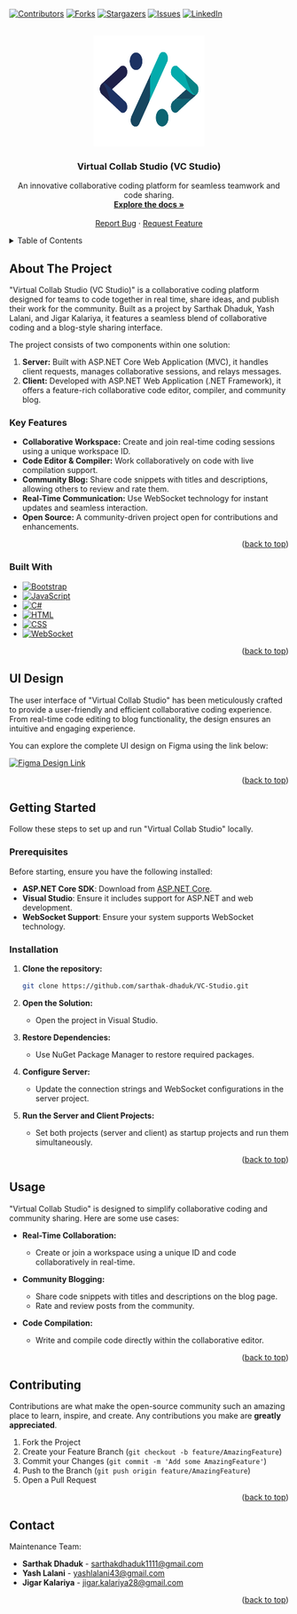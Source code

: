 <a name="readme-top"></a>

[![Contributors][contributors-shield]][contributors-url]
[![Forks][forks-shield]][forks-url]
[![Stargazers][stars-shield]][stars-url]
[![Issues][issues-shield]][issues-url]
[![LinkedIn][linkedin-shield]][linkedin-url]


<!-- PROJECT LOGO -->
<br />
<div align="center">
  <a href="https://github.com/sarthak-dhaduk/VC-Studio">
    <img src="https://github.com/sarthak-dhaduk/VC-Studio/blob/main/Virtual-Collab-Studio/VC-Studio-Client/assets/icons/icon2.svg" alt="Logo" width="200" height="200">
  </a>

  <h3 align="center">Virtual Collab Studio (VC Studio)</h3>

  <p align="center">
    An innovative collaborative coding platform for seamless teamwork and code sharing.
    <br />
    <a href="https://github.com/sarthak-dhaduk/VC-Studio"><strong>Explore the docs »</strong></a>
    <br />
    <br />
    <a href="https://github.com/sarthak-dhaduk/VC-Studio/issues/new?labels=bug&template=bug-report---.md">Report Bug</a>
    ·
    <a href="https://github.com/sarthak-dhaduk/VC-Studio/issues/new?labels=enhancement&template=feature-request---.md">Request Feature</a>
  </p>
</div>



<!-- TABLE OF CONTENTS -->
<details>
  <summary>Table of Contents</summary>
  <ol>
    <li>
      <a href="#about-the-project">About The Project</a>
      <ul>
        <li><a href="#key-features">Key Features</a></li>
      </ul>
    </li>
    <li>
      <a href="#built-with">Built With</a>
    </li>
    <li>
      <a href="#ui-design">UI Design</a>
    </li>
    <li>
      <a href="#getting-started">Getting Started</a>
      <ul>
        <li><a href="#prerequisites">Prerequisites</a></li>
        <li><a href="#installation">Installation</a></li>
      </ul>
    </li>
    <li><a href="#usage">Usage</a></li>
    <li><a href="#contributing">Contributing</a></li>
    <li><a href="#contact">Contact</a></li>
  </ol>
</details>



<!-- ABOUT THE PROJECT -->
## About The Project

"Virtual Collab Studio (VC Studio)" is a collaborative coding platform designed for teams to code together in real time, share ideas, and publish their work for the community. Built as a project by Sarthak Dhaduk, Yash Lalani, and Jigar Kalariya, it features a seamless blend of collaborative coding and a blog-style sharing interface.

The project consists of two components within one solution:
1. **Server:** Built with ASP.NET Core Web Application (MVC), it handles client requests, manages collaborative sessions, and relays messages.
2. **Client:** Developed with ASP.NET Web Application (.NET Framework), it offers a feature-rich collaborative code editor, compiler, and community blog.

### Key Features
* **Collaborative Workspace:** Create and join real-time coding sessions using a unique workspace ID.
* **Code Editor & Compiler:** Work collaboratively on code with live compilation support.
* **Community Blog:** Share code snippets with titles and descriptions, allowing others to review and rate them.
* **Real-Time Communication:** Use WebSocket technology for instant updates and seamless interaction.
* **Open Source:** A community-driven project open for contributions and enhancements.

<p align="right">(<a href="#readme-top">back to top</a>)</p>


### Built With

* [![Bootstrap][Bootstrap]][Bootstrap-url]
* [![JavaScript][JavaScript]][JavaScript-url]
* [![C#][CSharp]][CSharp-url]
* [![HTML][HTML]][HTML-url]
* [![CSS][CSS]][CSS-url]
* [![WebSocket][WebSocket]][WebSocket-url]

<p align="right">(<a href="#readme-top">back to top</a>)</p>


## UI Design

The user interface of "Virtual Collab Studio" has been meticulously crafted to provide a user-friendly and efficient collaborative coding experience. From real-time code editing to blog functionality, the design ensures an intuitive and engaging experience.

You can explore the complete UI design on Figma using the link below:

[![Figma Design Link](https://img.shields.io/badge/Figma-UI%20Design-ff69b4?style=for-the-badge&logo=figma)](https://www.figma.com/design/dS6tIrJ03cLN41jJmvKMpr/Virtual-Collab-Studio?node-id=0-1&t=pS4vUxGyLqiDXKxL-1)

<p align="right">(<a href="#readme-top">back to top</a>)</p>



<!-- GETTING STARTED -->
## Getting Started

Follow these steps to set up and run "Virtual Collab Studio" locally.

### Prerequisites

Before starting, ensure you have the following installed:

* **ASP.NET Core SDK**: Download from [ASP.NET Core](https://dotnet.microsoft.com/en-us/download).
* **Visual Studio**: Ensure it includes support for ASP.NET and web development.
* **WebSocket Support**: Ensure your system supports WebSocket technology.

### Installation

1. **Clone the repository:**
   ```sh
   git clone https://github.com/sarthak-dhaduk/VC-Studio.git
   ```

2. **Open the Solution:**
   - Open the project in Visual Studio.

3. **Restore Dependencies:**
   - Use NuGet Package Manager to restore required packages.

4. **Configure Server:**
   - Update the connection strings and WebSocket configurations in the server project.

5. **Run the Server and Client Projects:**
   - Set both projects (server and client) as startup projects and run them simultaneously.

<p align="right">(<a href="#readme-top">back to top</a>)</p>


## Usage

"Virtual Collab Studio" is designed to simplify collaborative coding and community sharing. Here are some use cases:

* **Real-Time Collaboration:**
  - Create or join a workspace using a unique ID and code collaboratively in real-time.

* **Community Blogging:**
  - Share code snippets with titles and descriptions on the blog page.
  - Rate and review posts from the community.

* **Code Compilation:**
  - Write and compile code directly within the collaborative editor.

<p align="right">(<a href="#readme-top">back to top</a>)</p>


<!-- CONTRIBUTING -->
## Contributing

Contributions are what make the open-source community such an amazing place to learn, inspire, and create. Any contributions you make are **greatly appreciated**.

1. Fork the Project
2. Create your Feature Branch (`git checkout -b feature/AmazingFeature`)
3. Commit your Changes (`git commit -m 'Add some AmazingFeature'`)
4. Push to the Branch (`git push origin feature/AmazingFeature`)
5. Open a Pull Request

<p align="right">(<a href="#readme-top">back to top</a>)</p>


<!-- CONTACT -->
## Contact

Maintenance Team:

- **Sarthak Dhaduk** - [sarthakdhaduk1111@gmail.com](mailto:sarthakdhaduk1111@gmail.com)
- **Yash Lalani** - [yashlalani43@gmail.com](mailto:yashlalani43@gmail.com)
- **Jigar Kalariya** - [jigar.kalariya28@gmail.com](mailto:jigar.kalariya28@gmail.com)

<p align="right">(<a href="#readme-top">back to top</a>)</p>


<!-- MARKDOWN LINKS & IMAGES -->
[contributors-shield]: https://img.shields.io/github/contributors/sarthak-dhaduk/VC-Studio.svg?style=for-the-badge
[contributors-url]: https://github.com/sarthak-dhaduk/VC-Studio/graphs/contributors
[forks-shield]: https://img.shields.io/github/forks/sarthak-dhaduk/VC-Studio.svg?style=for-the-badge
[forks-url]: https://github.com/sarthak-dhaduk/VC-Studio/network/members
[stars-shield]: https://img.shields.io/github/stars/sarthak-dhaduk/VC-Studio.svg?style=for-the-badge
[stars-url]: https://github.com/sarthak-dhaduk/VC-Studio/stargazers
[issues-shield]: https://img.shields.io/github/issues/sarthak-dhaduk/VC-Studio.svg?style=for-the-badge
[issues-url]: https://github.com/sarthak-dhaduk/VC-Studio/issues
[linkedin-shield]: https://img.shields.io/badge/-LinkedIn-black.svg?style=for-the-badge&logo=linkedin&colorB=555
[linkedin-url]: https://linkedin.com/in/sarthak-dhaduk
[Bootstrap]: https://img.shields.io/badge/Bootstrap-563D7C?style=for-the-badge&logo=bootstrap&logoColor=white
[Bootstrap-url]: https://getbootstrap.com
[JavaScript]: https://img.shields.io/badge/JavaScript-F7DF1E?style=for-the-badge&logo=javascript&logoColor=black
[JavaScript-url]: https://developer.mozilla.org/en-US/docs/Web/JavaScript
[CSharp]: https://img.shields.io/badge/C%23-239120?style=for-the-badge&logo=c-sharp&logoColor=white
[CSharp-url]: https://learn.microsoft.com/en-us/dotnet/csharp/
[HTML]: https://img.shields.io/badge/HTML-E34F26?style=for-the-badge&logo=html5&logoColor=white
[HTML-url]: https://developer.mozilla.org/en-US/docs/Web/HTML
[CSS]: https://img.shields.io/badge/CSS-1572B6?style=for-the-badge&logo=css3&logoColor=white
[CSS-url]: https://developer.mozilla.org/en-US/docs/Web/CSS
[WebSocket]: https://img.shields.io/badge/WebSocket-4EA94B?style=for-the-badge&logo=websocket&logoColor=white
[WebSocket-url]: https://developer.mozilla.org/en-US/docs/Web/API/WebSockets_API